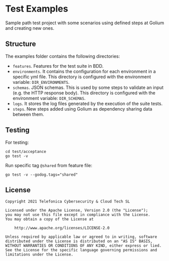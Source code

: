 # Test Examples

Sample path test project with some scenarios using defined steps at Golium and creating new ones.

## Structure

The examples folder contains the following directories:

- `features`. Features for the test suite in BDD.
- `environments`. It contains the configuration for each environment in a specific yml file. This directory is configured with the environment variable: `DIR_ENVIRONMENTS`.
- `schemas`. JSON schemas. This is used by some steps to validate an input (e.g. the HTTP response body). This directory is configured with the environment variable: `DIR_SCHEMAS`.
- `logs`. It stores the log files generated by the execution of the suite tests.
- `steps`. New steps added using Golium as dependency sharing data between them.

## Testing

For testing:

```shell
cd test/acceptance
go test -v
```

Run specific tag `@shared` from feature file:

```shell
go test -v --godog.tags="shared"
```

## License

```
Copyright 2021 Telefonica Cybersecurity & Cloud Tech SL

Licensed under the Apache License, Version 2.0 (the "License");
you may not use this file except in compliance with the License.
You may obtain a copy of the License at

	http://www.apache.org/licenses/LICENSE-2.0

Unless required by applicable law or agreed to in writing, software
distributed under the License is distributed on an "AS IS" BASIS,
WITHOUT WARRANTIES OR CONDITIONS OF ANY KIND, either express or lied.
See the License for the specific language governing permissions and
limitations under the License.
```
